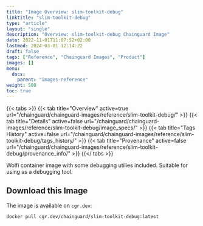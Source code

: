 ```yaml
---
title: "Image Overview: slim-toolkit-debug"
linktitle: "slim-toolkit-debug"
type: "article"
layout: "single"
description: "Overview: slim-toolkit-debug Chainguard Image"
date: 2022-11-01T11:07:52+02:00
lastmod: 2024-03-01 12:14:22
draft: false
tags: ["Reference", "Chainguard Images", "Product"]
images: []
menu: 
  docs: 
    parent: "images-reference"
weight: 500
toc: true
---
```


{{< tabs >}}
{{< tab title="Overview" active=true url="/chainguard/chainguard-images/reference/slim-toolkit-debug/" >}}
{{< tab title="Details" active=false url="/chainguard/chainguard-images/reference/slim-toolkit-debug/image_specs/" >}}
{{< tab title="Tags History" active=false url="/chainguard/chainguard-images/reference/slim-toolkit-debug/tags_history/" >}}
{{< tab title="Provenance" active=false url="/chainguard/chainguard-images/reference/slim-toolkit-debug/provenance_info/" >}}
{{</ tabs >}}



<!--overview:start-->
Wolfi container image with some debugging utilies included. Suitable for using as a debugging tool.
<!--overview:end-->

<!--getting:start-->
## Download this Image
The image is available on `cgr.dev`:

```
docker pull cgr.dev/chainguard/slim-toolkit-debug:latest
```
<!--getting:end-->

<!--body:start-->
<!--body:end-->


